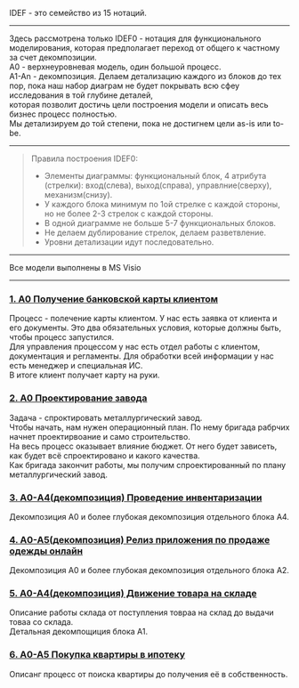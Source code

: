 IDEF - это семейство из 15 нотаций.       
__________________      
Здесь рассмотрена только IDEF0 - нотация для функционального моделирования, которая предполагает переход от общего к частному за счет декомпозиции.   
А0 - верхнеуровневая модель, один большой процесс.     
А1-Аn - декомпозиция. Делаем детализацию каждого из блоков до тех пор, пока наш набор диаграм не будет покрывать всю сфеу исследования в той глубине деталей,     
которая позволит достичь цели построения модели и описать весь бизнес процесс полностью.    
Мы детализируем до той степени, пока не достигнем цели as-is или to-be.     
__________________
> Правила построения IDEF0:            
> * Элементы диаграммы: функциональный блок, 4 атрибута (стрелки): вход(слева), выход(справа), управлние(сверху), механизм(снизу).              
> * У каждого блока минимум по 1ой стрелке с каждой стороны, но не более 2-3 стрелок с каждой стороны.         
> * В одной диаграмме не больше 5-7 функциональных блоков.           
> * Не делаем дублирование стрелок, делаем разветвление.             
> * Уровни детализации идут последовательно.        
__________________
Все модели выполнены в MS Visio
____________________
     
### [1. А0 Получение банковской карты клиентом](https://github.com/kornilovaap/Business_process_modeling/blob/main/IDEF0/A0_%D0%B2%D1%8B%D0%B4%D0%B0%D1%87%D0%B0_%20%D0%BA%D0%B0%D1%80%D1%82%D1%8B.png)    
Процесс - полечение карты клиентом. У нас есть заявка от клиента и его документы. Это два обязательных условия, которые должны быть, чтобы процесс запустился.    
Для управления процессом у нас есть отдел работы с клиентом, документация и регламенты. Для обработки всей информации у нас есть менеджер и специальная ИС.   
В итоге клиент получает карту на руки.    
   
### [2. А0 Проектирование завода](https://github.com/kornilovaap/Business_process_modeling/blob/main/IDEF0/A0_%D1%81%D0%BF%D1%80%D0%BE%D0%B5%D0%BA%D1%82%D0%B8%D1%80%D0%BE%D0%B2%D0%B0%D1%82%D1%8C_%D0%B7%D0%B0%D0%B2%D0%BE%D0%B4.png)    
Задача - спроктировать металлургический завод.   
Чтобы начать, нам нужен операционный план. По нему бригада рабрчих начнет проектирвоание и само строительство.     
На весь процесс оказывает влияние бюджет. От него будет зависеть, как будет всё спроектировано и какого качества.    
Как бригада закончит работы, мы получим спроектированный по плану металлургический завод.    
    
### [3. A0-А4(декомпозиция) Проведение инвентаризации](https://github.com/kornilovaap/Business_process_modeling/blob/main/IDEF0/A0-A4_%D0%B8%D0%BD%D0%B2%D0%B5%D0%BD%D1%82%D0%B0%D1%80%D0%B8%D0%B7%D0%B0%D1%86%D0%B8%D1%8F.pdf)    
Декомпозиция А0 и более глубокая декомпозиция отдельного блока А4.
        
### [4. А0-А5(декомпозиция) Релиз приложения по продаже одежды онлайн](https://github.com/kornilovaap/Business_process_modeling/blob/main/IDEF0/%D0%900-%D0%905_%D1%80%D0%B5%D0%BB%D0%B8%D0%B7_%D0%BF%D1%80%D0%B8%D0%BB%D0%BE%D0%B6%D0%B5%D0%BD%D0%B8%D1%8F.pdf)    
Декомпозиция А0 и более глубокая декомпозиция отдельного блока А2.
    
### [5. А0-А4(декомпозиция) Движение товара на складе ](https://github.com/kornilovaap/Business_process_modeling/blob/main/IDEF0/%D0%900-%D0%904_%D1%81%D0%BA%D0%BB%D0%B0%D0%B4.pdf)     
Описание работы склада от поступления товраа на склад до выдачи товаа со склада.     
Детальная декомпощиция блока А1.    
    
### [6. А0-А5 Покупка квартиры в ипотеку ](https://github.com/kornilovaap/Business_process_modeling/blob/main/IDEF0/%D0%900-%D0%905_%D0%B8%D0%BF%D0%BE%D1%82%D0%B5%D0%BA%D0%B0.pdf)    
Описанг процесс от поиска квартиры до получения её в собственность.    
     
